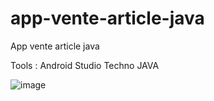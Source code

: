 # app-vente-article-java

App vente article java

Tools : Android Studio
Techno JAVA

![image](https://user-images.githubusercontent.com/90828091/219666913-e320265a-0021-46e5-b105-b866ac737c16.png)



